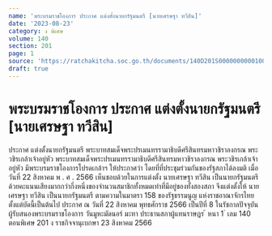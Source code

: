 ```yaml
---
name: 'พระบรมราชโองการ ประกาศ แต่งตั้งนายกรัฐมนตรี [นายเศรษฐา ทวีสิน]'
date: '2023-08-23'
category: ง พิเศษ
volume: 140
section: 201
page: 1
source: 'https://ratchakitcha.soc.go.th/documents/140D201S0000000000100.pdf'
draft: true
---
```


# พระบรมราชโองการ ประกาศ แต่งตั้งนายกรัฐมนตรี [นายเศรษฐา ทวีสิน]

ประกาศ แต่งตั้งนายกรัฐมนตรี พระบาทสมเด็จพระปรเมนทรรามาธิบดีศรีสินทรมหาวชิราลงกรณ พระวชิรเกล้าเจ้าอยู่หัว พระบาทสมเด็จพระปรเมนทรรามาธิบดีศรีสินทรมหาวชิราลงกรณ พระวชิรเกล้าเจ้าอยู่หัว มีพระบรมราชโองการโปรดเกล้าฯ ให้ประกาศว่า โดยที่ที่ประชุมร่วมกันของรัฐสภาได้ลงมติ เมื่อวันที่ 22 สิงหาคม พ . ศ . 2566 เห็นชอบด้วยในการแต่งตั้ง นายเศรษฐา ทวีสิน เป็นนายกรัฐมนตรี ด้วยคะแนนเสียงมากกว่ากึ่งหนึ่งของจํานวนสมาชิกทั้งหมดเท่าที่มีอยู่ของทั้งสองสภา จึงแต่งตั้งให้ นายเศรษฐา ทวีสิน เป็นนายกรัฐมนตรี ตามความในมาตรา 158 ของรัฐธรรมนูญ แห่งราชอาณาจักรไทย ตั้งแต่บัดนี้เป็นต้นไป ประกาศ ณ วันที่ 22 สิงหาคม พุทธศักราช 2566 เป็นปีที่ 8 ในรัชกาลปัจจุบัน ผู้รับสนองพระบรมราชโองการ วันมูหะมัดนอร์ มะทา ประธานสภาผู้แทนราษฎร ้ หนา 1 ่ เลม 140 ตอนพิเศษ 201 ง ราชกิจจานุเบกษา 23 สิงหาคม 2566
